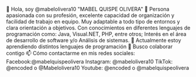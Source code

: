 👋 Hola, soy @mabelolivera10 "MABEL QUISPE OLIVERA"
👀 Persona apasionada con su profesión, excelente capacidad de organización y facilidad de trabajo en equipo. Muy adaptable a todo tipo de entornos y clara orientación a objetivos. Con conocimientos en diferentes lenguajes de programación como: Java, Visual.NET, PHP, entre otros; Interés en el área de desarrollo de software y/o Análisis de sistemas.
🌱 Actualmente estoy aprendiendo distintos lenguajes de programación
💞️ Busco colaborar contigo
📫 Cómo contactarme en mis redes sociales:
Facebook:@mabelquispeolivera
Instagram: @mabelolivera10
TikTok: @encoded o @Mabelolivera10
Youtube: @encoded o @mabelquispeolivera
